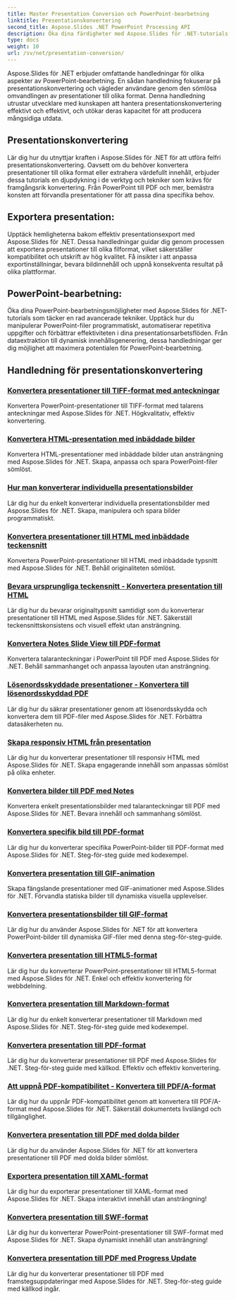 ```yaml
---
title: Master Presentation Conversion och PowerPoint-bearbetning
linktitle: Presentationskonvertering
second_title: Aspose.Slides .NET PowerPoint Processing API
description: Öka dina färdigheter med Aspose.Slides för .NET-tutorials. Lär dig presentationskonvertering och PowerPoint-bearbetning steg för steg. Förvandla ditt arbetsflöde idag!
type: docs
weight: 10
url: /sv/net/presentation-conversion/
---
```


Aspose.Slides för .NET erbjuder omfattande handledningar för olika aspekter av PowerPoint-bearbetning. En sådan handledning fokuserar på presentationskonvertering och vägleder användare genom den sömlösa omvandlingen av presentationer till olika format. Denna handledning utrustar utvecklare med kunskapen att hantera presentationskonvertering effektivt och effektivt, och utökar deras kapacitet för att producera mångsidiga utdata.

## Presentationskonvertering 

Lär dig hur du utnyttjar kraften i Aspose.Slides för .NET för att utföra felfri presentationskonvertering. Oavsett om du behöver konvertera presentationer till olika format eller extrahera värdefullt innehåll, erbjuder dessa tutorials en djupdykning i de verktyg och tekniker som krävs för framgångsrik konvertering. Från PowerPoint till PDF och mer, bemästra konsten att förvandla presentationer för att passa dina specifika behov.

## Exportera presentation: 
Upptäck hemligheterna bakom effektiv presentationsexport med Aspose.Slides för .NET. Dessa handledningar guidar dig genom processen att exportera presentationer till olika filformat, vilket säkerställer kompatibilitet och utskrift av hög kvalitet. Få insikter i att anpassa exportinställningar, bevara bildinnehåll och uppnå konsekventa resultat på olika plattformar.

## PowerPoint-bearbetning: 
Öka dina PowerPoint-bearbetningsmöjligheter med Aspose.Slides för .NET-tutorials som täcker en rad avancerade tekniker. Upptäck hur du manipulerar PowerPoint-filer programmatiskt, automatiserar repetitiva uppgifter och förbättrar effektiviteten i dina presentationsarbetsflöden. Från dataextraktion till dynamisk innehållsgenerering, dessa handledningar ger dig möjlighet att maximera potentialen för PowerPoint-bearbetning.


## Handledning för presentationskonvertering
### [Konvertera presentationer till TIFF-format med anteckningar](./converting-presentations-to-tiff-format-with-notes/)
Konvertera PowerPoint-presentationer till TIFF-format med talarens anteckningar med Aspose.Slides för .NET. Högkvalitativ, effektiv konvertering.
### [Konvertera HTML-presentation med inbäddade bilder](./convert-html-presentation-with-embedded-images/)
Konvertera HTML-presentationer med inbäddade bilder utan ansträngning med Aspose.Slides för .NET. Skapa, anpassa och spara PowerPoint-filer sömlöst.
### [Hur man konverterar individuella presentationsbilder](./how-to-convert-individual-presentation-slides/)
Lär dig hur du enkelt konverterar individuella presentationsbilder med Aspose.Slides för .NET. Skapa, manipulera och spara bilder programmatiskt.
### [Konvertera presentationer till HTML med inbäddade teckensnitt](./convert-presentations-to-html-with-embedded-fonts/)
Konvertera PowerPoint-presentationer till HTML med inbäddade typsnitt med Aspose.Slides för .NET. Behåll originaliteten sömlöst.
### [Bevara ursprungliga teckensnitt - Konvertera presentation till HTML](./preserving-original-fonts-convert-presentation-to-html/)
Lär dig hur du bevarar originaltypsnitt samtidigt som du konverterar presentationer till HTML med Aspose.Slides för .NET. Säkerställ teckensnittskonsistens och visuell effekt utan ansträngning.
### [Konvertera Notes Slide View till PDF-format](./convert-notes-slide-view-to-pdf-format/)
Konvertera talaranteckningar i PowerPoint till PDF med Aspose.Slides för .NET. Behåll sammanhanget och anpassa layouten utan ansträngning.
### [Lösenordsskyddade presentationer - Konvertera till lösenordsskyddad PDF](./password-protect-presentations-convert-to-password-protected-pdf/)
Lär dig hur du säkrar presentationer genom att lösenordsskydda och konvertera dem till PDF-filer med Aspose.Slides för .NET. Förbättra datasäkerheten nu.
### [Skapa responsiv HTML från presentation](./create-responsive-html-from-presentation/)
Lär dig hur du konverterar presentationer till responsiv HTML med Aspose.Slides för .NET. Skapa engagerande innehåll som anpassas sömlöst på olika enheter.
### [Konvertera bilder till PDF med Notes](./convert-slides-to-pdf-with-notes/)
Konvertera enkelt presentationsbilder med talaranteckningar till PDF med Aspose.Slides för .NET. Bevara innehåll och sammanhang sömlöst.
### [Konvertera specifik bild till PDF-format](./convert-specific-slide-to-pdf-format/)
Lär dig hur du konverterar specifika PowerPoint-bilder till PDF-format med Aspose.Slides för .NET. Steg-för-steg guide med kodexempel.
### [Konvertera presentation till GIF-animation](./convert-presentation-to-gif-animation/)
Skapa fängslande presentationer med GIF-animationer med Aspose.Slides för .NET. Förvandla statiska bilder till dynamiska visuella upplevelser.
### [Konvertera presentationsbilder till GIF-format](./convert-presentation-slides-to-gif-format/)
Lär dig hur du använder Aspose.Slides för .NET för att konvertera PowerPoint-bilder till dynamiska GIF-filer med denna steg-för-steg-guide.
### [Konvertera presentation till HTML5-format](./convert-presentation-to-html5-format/)
Lär dig hur du konverterar PowerPoint-presentationer till HTML5-format med Aspose.Slides för .NET. Enkel och effektiv konvertering för webbdelning.
### [Konvertera presentation till Markdown-format](./convert-presentation-to-markdown-format/)
Lär dig hur du enkelt konverterar presentationer till Markdown med Aspose.Slides för .NET. Steg-för-steg guide med kodexempel.
### [Konvertera presentation till PDF-format](./convert-presentation-to-pdf-format/)
Lär dig hur du konverterar presentationer till PDF med Aspose.Slides för .NET. Steg-för-steg guide med källkod. Effektiv och effektiv konvertering.
### [Att uppnå PDF-kompatibilitet - Konvertera till PDF/A-format](./achieving-pdf-compliance-convert-to-pdf-a-format/)
Lär dig hur du uppnår PDF-kompatibilitet genom att konvertera till PDF/A-format med Aspose.Slides för .NET. Säkerställ dokumentets livslängd och tillgänglighet.
### [Konvertera presentation till PDF med dolda bilder](./convert-presentation-to-pdf-with-hidden-slides/)
Lär dig hur du använder Aspose.Slides för .NET för att konvertera presentationer till PDF med dolda bilder sömlöst.
### [Exportera presentation till XAML-format](./export-presentation-to-xaml-format/)
Lär dig hur du exporterar presentationer till XAML-format med Aspose.Slides för .NET. Skapa interaktivt innehåll utan ansträngning!
### [Konvertera presentation till SWF-format](./convert-presentation-to-swf-format/)
Lär dig hur du konverterar PowerPoint-presentationer till SWF-format med Aspose.Slides för .NET. Skapa dynamiskt innehåll utan ansträngning!
### [Konvertera presentation till PDF med Progress Update](./convert-presentation-to-pdf-with-progress-update/)
Lär dig hur du konverterar presentationer till PDF med framstegsuppdateringar med Aspose.Slides för .NET. Steg-för-steg guide med källkod ingår.